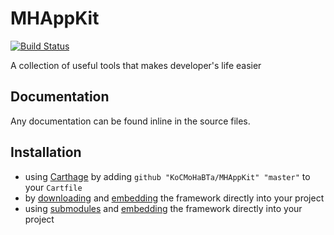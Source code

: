 # MHAppKit

[![Build Status](https://app.bitrise.io/app/60b260ea609dcb8d/status.svg?token=AGhinI_EbjyWbGuefsMpHg&branch=master)](https://app.bitrise.io/app/60b260ea609dcb8d)

A collection of useful tools that makes developer's life easier

## Documentation

Any documentation can be found inline in the source files.

## Installation

[embedding]:
https://developer.apple.com/library/content/technotes/tn2435/_index.html#//apple_ref/doc/uid/DTS40017543-CH1-PROJ_CONFIG-APPS_WITH_MULTIPLE_XCODE_PROJECTS

- using [Carthage](https://github.com/Carthage/Carthage) by adding `github "KoCMoHaBTa/MHAppKit" "master"` to your `Cartfile`
- by [downloading](https://github.com/KoCMoHaBTa/MHAppKit/archive/master.zip) and [embedding] the framework directly into your project
- using [submodules](http://git-scm.com/docs/git-submodule) and [embedding] the framework directly into your project

